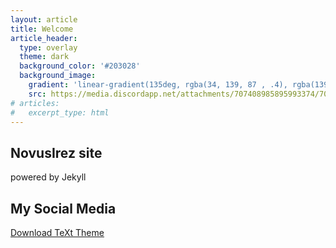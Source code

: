 ```yaml
---
layout: article
title: Welcome
article_header:
  type: overlay
  theme: dark
  background_color: '#203028'
  background_image:
    gradient: 'linear-gradient(135deg, rgba(34, 139, 87 , .4), rgba(139, 34, 139, .4))'
    src: https://media.discordapp.net/attachments/707408985895993374/707437128279261234/RAADE-Vol12_full_cover1.jpg
# articles:
#   excerpt_type: html
---
```


<!-- ![Irushia](https://media.discordapp.net/attachments/707408985895993374/707437128279261234/RAADE-Vol12_full_cover1.jpg) -->

## NovusIrez site
powered by Jekyll

## My Social Media
<i class="fas fa-download"></i>
<a class="button button--success button--rounded button--lg" href="#"><i class="fas fa-download"></i> Download TeXt Theme</a>
<i class="fa-brands fa-youtube"></i>